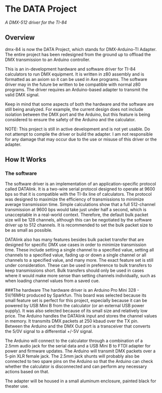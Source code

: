 The DATA Project
======

*A DMX-512 driver for the TI-84*

Overview
--------
dmx-84 is now the DATA Project, which stands for DMX-Arduino-TI Adapter. The entire project has been redesigned from the ground up to offload the DMX transmission to an Arduino controller.

This is an in-development hardware and software driver for TI-84 calculators to run DMX equipment. It is written in z80 assembly and is formatted as an axiom so it can be used in Axe programs. The software driver may in the future be written to be compatible with normal z80 programs. The driver requires an Arduino-based adapter to transmit the valid DMX signal.

Keep in mind that some aspects of both the hardware and the software are still being analyzed. For example, the current design does not include isolation between the DMX port and the Arduino, but this feature is being considered to ensure the safety of the Arduino and the calculator.

NOTE: This project is still in active development and is not yet usable. Do not attempt to compile the driver or build the adapter. I am not responsible for any damage that may occur due to the use or misuse of this driver or the adapter.

How It Works
------------

### The software
The software driver is an implementation of an application-specific protocol called DATAlink. It is a two-wire serial protocol designed to operate at 9600 bps so that it is compatible with the TI-8x line of calculators. The protocol was designed to maximize the efficiency of transmissions to minimize average transmission time. Simple calculations show that a full 512-channel transmission at 9600 bps would take just under half a second, which is unacceptable in a real-world context. Therefore, the default bulk packet size will be 128 channels, although this can be negotiated by the software driver up to 512 channels. It is recommended to set the bulk packet size to be as small as possible.

DATAlink also has many features besides bulk packet transfer that are designed for specific DMX use cases in order to minimize transmission time. These include setting a single channel to a specified value, setting all channels to a specified value, fading up or down a single channel or all channels to a specified value, and many more. The exact feature set is still under consideration. These can be used in preference to bulk transfers to keep transmissions short. Bulk transfers should only be used in cases where it would make more sense than setting channels individually, such as when loading channel values from a saved cue.

###The hardware
The hardware driver is an Arduino Pro Mini 328 - 5V/16MHz produced by Sparkfun. This board was selected because its small feature set is perfect for this project, especially because it can be powered by USB Mini B from the calculator (or an external USB power supply). It was also selected because of its small size and relatively low price. The Arduino handles the DATAlink input and stores the channel values in memory. It transmits DMX packets at 250 kbaud over the TX pin. Between the Arduino and the DMX Out port is a transceiver that converts the 5/0V signal to a differential +/-5V signal.

The Arduino will connect to the calculator through a combination of a 2.5mm audio jack for the serial data and a USB Mini B to FTDI adapter for power and firmware updates. The Arduino will transmit DMX packets over a 5-pin XLR female jack. The 2.5mm jack shunts will probably also be connected to two spare pins on the Arduino so that the Arduino can check whether the calculator is disconnected and can perform any necessary actions based on that.

The adapter will be housed in a small aluminum enclosure, painted black for theater use.
